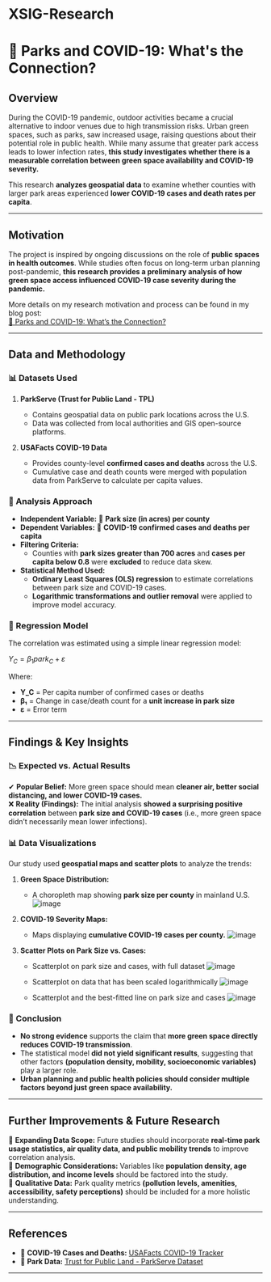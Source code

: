 # XSIG-Research
# 🌳 Parks and COVID-19: What's the Connection?

## **Overview**
During the COVID-19 pandemic, outdoor activities became a crucial alternative to indoor venues due to high transmission risks. Urban green spaces, such as parks, saw increased usage, raising questions about their potential role in public health. While many assume that greater park access leads to lower infection rates, **this study investigates whether there is a measurable correlation between green space availability and COVID-19 severity.**

This research **analyzes geospatial data** to examine whether counties with larger park areas experienced **lower COVID-19 cases and death rates per capita**.

---

## **Motivation**
The project is inspired by ongoing discussions on the role of **public spaces in health outcomes**. While studies often focus on long-term urban planning post-pandemic, **this research provides a preliminary analysis of how green space access influenced COVID-19 case severity during the pandemic.** 

More details on my research motivation and process can be found in my blog post:  
[🔗 Parks and COVID-19: What’s the Connection?](https://xsigsummer.wordpress.com/2023/06/16/parks-and-covid-19-whats-the-connection/)

---

## **Data and Methodology**
### **📊 Datasets Used**
1. **ParkServe (Trust for Public Land - TPL)**
   - Contains geospatial data on public park locations across the U.S.
   - Data was collected from local authorities and GIS open-source platforms.

2. **USAFacts COVID-19 Data**
   - Provides county-level **confirmed cases and deaths** across the U.S.
   - Cumulative case and death counts were merged with population data from ParkServe to calculate per capita values.

### **🔬 Analysis Approach**
- **Independent Variable:** 🌳 **Park size (in acres) per county**
- **Dependent Variables:** 🦠 **COVID-19 confirmed cases and deaths per capita**
- **Filtering Criteria:**
  - Counties with **park sizes greater than 700 acres** and **cases per capita below 0.8** were **excluded** to reduce data skew.
- **Statistical Method Used:**
  - **Ordinary Least Squares (OLS) regression** to estimate correlations between park size and COVID-19 cases.
  - **Logarithmic transformations and outlier removal** were applied to improve model accuracy.

### **📌 Regression Model**
The correlation was estimated using a simple linear regression model:

$Y_C = \beta_1 park_C + \varepsilon$

Where:  
- **Y_C** = Per capita number of confirmed cases or deaths  
- **β₁** = Change in case/death count for a **unit increase in park size**  
- **ε** = Error term  

---

## **Findings & Key Insights**
### **📉 Expected vs. Actual Results**
✔ **Popular Belief:** More green space should mean **cleaner air, better social distancing, and lower COVID-19 cases.**  
❌ **Reality (Findings):** The initial analysis **showed a surprising positive correlation** between **park size and COVID-19 cases** (i.e., more green space didn’t necessarily mean lower infections).  

### **📊 Data Visualizations**
Our study used **geospatial maps and scatter plots** to analyze the trends:

1. **Green Space Distribution:**  
   - A choropleth map showing **park size per county** in mainland U.S.
     ![image](https://github.com/user-attachments/assets/50cae5e9-8299-4da8-a6fc-1b38652dc0fe)

2. **COVID-19 Severity Maps:**  
   - Maps displaying **cumulative COVID-19 cases per county.**
     ![image](https://github.com/user-attachments/assets/07be31cf-34cc-4f9e-acba-0f43deffb151)

3. **Scatter Plots on Park Size vs. Cases:**  

   - Scatterplot on park size and cases, with full dataset
   ![image](https://github.com/user-attachments/assets/4a8da5b6-db6a-4cc6-9aad-b62d8b679c3a)
     
   - Scatterplot on data that has been scaled logarithmically
   ![image](https://github.com/user-attachments/assets/d012defd-9586-485e-ac70-3eac139ba5a5)

   - Scatterplot and the best-fitted line on park size and cases
   ![image](https://github.com/user-attachments/assets/6ed8afcd-f006-4b52-847d-3f469f23bca0)


### **📌 Conclusion**
- **No strong evidence** supports the claim that **more green space directly reduces COVID-19 transmission**.  
- The statistical model **did not yield significant results**, suggesting that other factors **(population density, mobility, socioeconomic variables)** play a larger role.  
- **Urban planning and public health policies should consider multiple factors beyond just green space availability.**

---

## **Further Improvements & Future Research**
🔹 **Expanding Data Scope:** Future studies should incorporate **real-time park usage statistics, air quality data, and public mobility trends** to improve correlation analysis.  
🔹 **Demographic Considerations:** Variables like **population density, age distribution, and income levels** should be factored into the study.  
🔹 **Qualitative Data:** Park quality metrics **(pollution levels, amenities, accessibility, safety perceptions)** should be included for a more holistic understanding.  

---

## **References**
- 📌 **COVID-19 Cases and Deaths:** [USAFacts COVID-19 Tracker](https://usafacts.org/visualizations/coronavirus-covid-19-spread-map/)  
- 📌 **Park Data:** [Trust for Public Land - ParkServe Dataset](https://www.tpl.org/park-data-downloads)  

---
